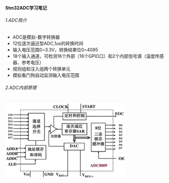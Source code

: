 #### Stm32ADC学习笔记 

###### 1.ADC简介

- ADC是模拟-数字转换器
- 12位逐次逼近型ADC,1us的转换时间
- 输入电压范围0~3.3V，转换结果位0~4095
- 18个输入通道，可检测16个外部（16个GPIO口）和2个内部信号源（温度传感器、参考电压）
- 规则组和注入组两个转换单元
- 模拟看门狗自动监测输入电压范围

###### 2.ADC内部原理

<img src="https://raw.githubusercontent.com/yyhlovehh/yyhlovehh.github.io/master/202308181044288.png" alt="QQ截图20230818093911" style="zoom:50%;" />

